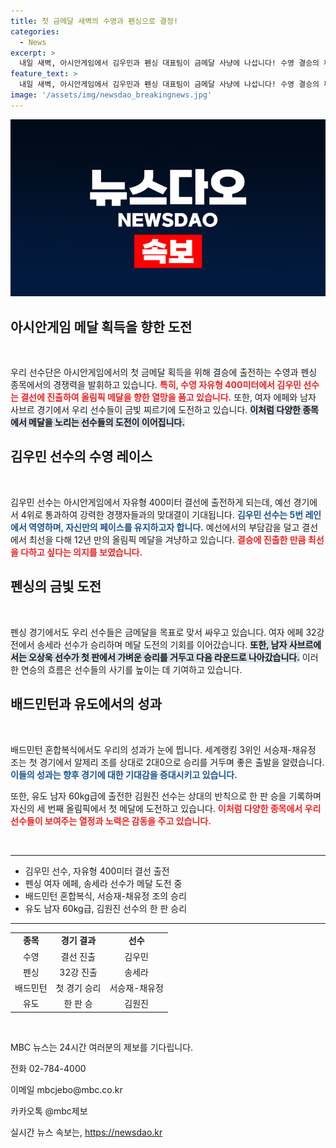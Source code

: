 ```yaml
---
title: 첫 금메달 새벽의 수영과 펜싱으로 결정!
categories:
  - News
excerpt: >
  내일 새벽, 아시안게임에서 김우민과 펜싱 대표팀이 금메달 사냥에 나섭니다! 수영 결승의 짜릿한 도전과 펜싱의 금빛 찌르기가 주목됩니다. 어서 클릭하세요!
feature_text: >
  내일 새벽, 아시안게임에서 김우민과 펜싱 대표팀이 금메달 사냥에 나섭니다! 수영 결승의 짜릿한 도전과 펜싱의 금빛 찌르기가 주목됩니다. 어서 클릭하세요!
image: '/assets/img/newsdao_breakingnews.jpg'
---
```


<p><img src="/assets/img/newsdao_breakingnews.jpg" alt="ontimetimes 속보" /></p>

<h2 data-ke-size="size26">아시안게임 메달 획득을 향한 도전</h2>

<p data-ke-size="size16">&nbsp;</p>

<p data-ke-size="size16">우리 선수단은 아시안게임에서의 첫 금메달 획득을 위해 결승에 출전하는 수영과 펜싱 종목에서의 경쟁력을 발휘하고 있습니다. <b><span style="color: #ee2323;">특히, 수영 자유형 400미터에서 김우민 선수는 결선에 진출하여 올림픽 메달을 향한 열망을 품고 있습니다.</span></b> 또한, 여자 에페와 남자 사브르 경기에서 우리 선수들이 금빛 찌르기에 도전하고 있습니다. <b><span style="background-color: #21538527;">이처럼 다양한 종목에서 메달을 노리는 선수들의 도전이 이어집니다.</span></b></p>

<h2 data-ke-size="size26">김우민 선수의 수영 레이스</h2>

<p data-ke-size="size16">&nbsp;</p>

<p data-ke-size="size16">김우민 선수는 아시안게임에서 자유형 400미터 결선에 출전하게 되는데, 예선 경기에서 4위로 통과하여 강력한 경쟁자들과의 맞대결이 기대됩니다. <b><span style="color: #1a5490;">김우민 선수는 5번 레인에서 역영하며, 자신만의 페이스를 유지하고자 합니다.</span></b> 예선에서의 부담감을 덜고 결선에서 최선을 다해 12년 만의 올림픽 메달을 겨냥하고 있습니다. <b><span style="color: #ee2323;">결승에 진출한 만큼 최선을 다하고 싶다는 의지를 보였습니다.</span></b></p>

<h2 data-ke-size="size26">펜싱의 금빛 도전</h2>

<p data-ke-size="size16">&nbsp;</p>

<p data-ke-size="size16">펜싱 경기에서도 우리 선수들은 금메달을 목표로 맞서 싸우고 있습니다. 여자 에페 32강전에서 송세라 선수가 승리하며 메달 도전의 기회를 이어갔습니다. <b><span style="background-color: #21538527;">또한, 남자 사브르에서는 오상욱 선수가 첫 판에서 가벼운 승리를 거두고 다음 라운드로 나아갔습니다.</span></b> 이러한 연승의 흐름은 선수들의 사기를 높이는 데 기여하고 있습니다.</p>

<h2 data-ke-size="size26">배드민턴과 유도에서의 성과</h2>

<p data-ke-size="size16">&nbsp;</p>

<p data-ke-size="size16">배드민턴 혼합복식에서도 우리의 성과가 눈에 띕니다. 세계랭킹 3위인 서승재-채유정 조는 첫 경기에서 알제리 조를 상대로 2대0으로 승리를 거두며 좋은 출발을 알렸습니다. <b><span style="color: #1a5490;">이들의 성과는 향후 경기에 대한 기대감을 증대시키고 있습니다.</span></b> </p>

<p data-ke-size="size16">또한, 유도 남자 60kg급에 출전한 김원진 선수는 상대의 반칙으로 한 판 승을 기록하며 자신의 세 번째 올림픽에서 첫 메달에 도전하고 있습니다. <b><span style="color: #ee2323;">이처럼 다양한 종목에서 우리 선수들이 보여주는 열정과 노력은 감동을 주고 있습니다.</span></b></p>

<p data-ke-size="size16">&nbsp;</p>

<hr>

<ul>
    <li>김우민 선수, 자유형 400미터 결선 출전</li>
    <li>펜싱 여자 에페, 송세라 선수가 메달 도전 중</li>
    <li>배드민턴 혼합복식, 서승재-채유정 조의 승리</li>
    <li>유도 남자 60kg급, 김원진 선수의 한 판 승리</li>
</ul>

<hr>

<table style="width: 100%; border-collapse: collapse;">
    <tr>
        <td style="text-align: center; height: 17px;"><b>종목</b></td>
        <td style="text-align: center; height: 17px;"><b>경기 결과</b></td>
        <td style="text-align: center; height: 17px;"><b>선수</b></td>
    </tr>
    <tr>
        <td style="text-align: center; height: 17px;">수영</td>
        <td style="text-align: center; height: 17px;">결선 진출</td>
        <td style="text-align: center; height: 17px;">김우민</td>
    </tr>
    <tr>
        <td style="text-align: center; height: 17px;">펜싱</td>
        <td style="text-align: center; height: 17px;">32강 진출</td>
        <td style="text-align: center; height: 17px;">송세라</td>
    </tr>
    <tr>
        <td style="text-align: center; height: 17px;">배드민턴</td>
        <td style="text-align: center; height: 17px;">첫 경기 승리</td>
        <td style="text-align: center; height: 17px;">서승재-채유정</td>
    </tr>
    <tr>
        <td style="text-align: center; height: 17px;">유도</td>
        <td style="text-align: center; height: 17px;">한 판 승</td>
        <td style="text-align: center; height: 17px;">김원진</td>
    </tr>
</table>

<p data-ke-size="size16">&nbsp;</p>

<p data-ke-size="size16">MBC 뉴스는 24시간 여러분의 제보를 기다립니다.</p> 

<p data-ke-size="size16">전화 02-784-4000</p> 

<p data-ke-size="size16">이메일 mbcjebo@mbc.co.kr</p> 

<p data-ke-size="size16">카카오톡 @mbc제보</p> 
실시간 뉴스 속보는, <a href="https://newsdao.kr" rel="dofollow">https://newsdao.kr</a>


